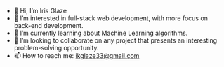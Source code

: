 - 👋 Hi, I’m Iris Glaze
- 👀 I’m interested in full-stack web development, with more focus on back-end development.
- 🌱 I’m currently learning about Machine Learning algorithms.
- 💞️ I’m looking to collaborate on any project that presents an interesting problem-solving opportunity.
- 📫 How to reach me: ikglaze33@gmail.com

<!---
kiglaze/kiglaze is a ✨ special ✨ repository because its `README.md` (this file) appears on your GitHub profile.
You can click the Preview link to take a look at your changes.
--->

